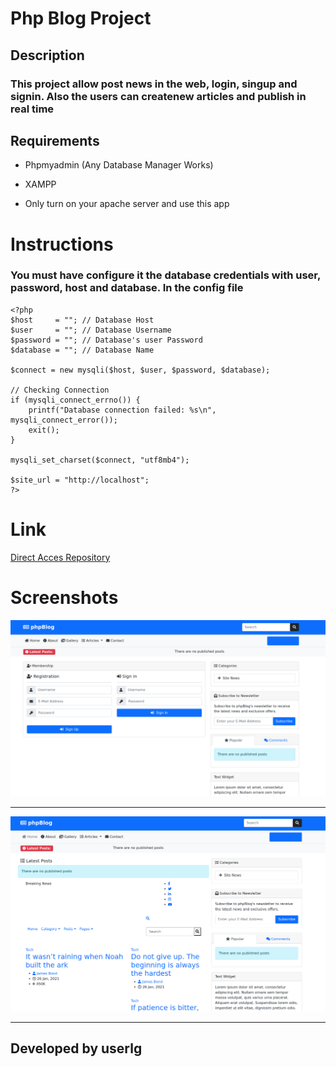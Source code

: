 #  Php Blog Project

## Description

### This project allow post news in the web, login, singup and signin. Also the users can createnew articles and publish in real time

## Requirements

+ Phpmyadmin (Any Database Manager Works)

+ XAMPP 

+ Only turn on your apache server and use this app


# Instructions

### You must have configure it the database credentials with user, password, host and database. **In the config file**

```
<?php
$host     = ""; // Database Host
$user     = ""; // Database Username
$password = ""; // Database's user Password
$database = ""; // Database Name

$connect = new mysqli($host, $user, $password, $database);

// Checking Connection
if (mysqli_connect_errno()) {
    printf("Database connection failed: %s\n", mysqli_connect_error());
    exit();
}

mysqli_set_charset($connect, "utf8mb4");

$site_url = "http://localhost";
?>
```


# Link

[Direct Acces Repository](https://github.com/userlg/php-blog-news)

# Screenshots

![ Screenshot 1](assets/img/cap1.png)

_____________________________________________________

![ Screenshot 2](assets/img/cap2.png)

____________________________________________________

##   Developed by userlg



